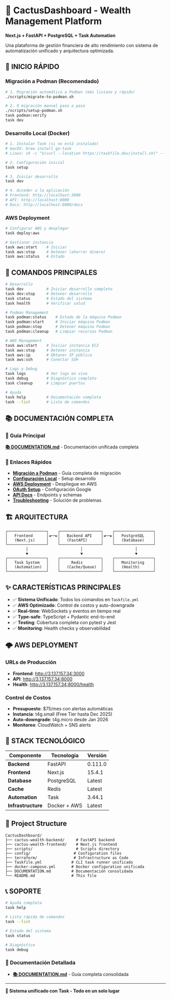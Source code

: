 # 🌵 CactusDashboard - Wealth Management Platform

**Next.js + FastAPI + PostgreSQL + Task Automation**

Una plataforma de gestión financiera de alto rendimiento con sistema de automatización unificado y arquitectura optimizada.

## 🚀 **INICIO RÁPIDO**

### Migración a Podman (Recomendado)
```bash
# 1. Migración automática a Podman (más liviano y rápido)
./scripts/migrate-to-podman.sh

# 2. O migración manual paso a paso
./scripts/setup-podman.sh
task podman:verify
task dev
```

### Desarrollo Local (Docker)
```bash
# 1. Instalar Task (si no está instalado)
# macOS: brew install go-task
# Linux: sh -c "$(curl --location https://taskfile.dev/install.sh)" -- -d -b ~/.local/bin

# 2. Configuración inicial
task setup

# 3. Iniciar desarrollo
task dev

# 4. Acceder a la aplicación
# Frontend: http://localhost:3000
# API: http://localhost:8000
# Docs: http://localhost:8000/docs
```

### AWS Deployment
```bash
# Configurar AWS y desplegar
task deploy:aws

# Gestionar instancia
task aws:start    # Iniciar
task aws:stop     # Detener (ahorrar dinero)
task aws:status   # Estado
```

## 🎯 **COMANDOS PRINCIPALES**

```bash
# Desarrollo
task dev          # Iniciar desarrollo completo
task dev:stop     # Detener desarrollo
task status       # Estado del sistema
task health       # Verificar salud

# Podman Management
task podman:status    # Estado de la máquina Podman
task podman:start     # Iniciar máquina Podman
task podman:stop      # Detener máquina Podman
task podman:cleanup   # Limpiar recursos Podman

# AWS Management
task aws:start    # Iniciar instancia EC2
task aws:stop     # Detener instancia
task aws:ip       # Obtener IP pública
task aws:ssh      # Conectar SSH

# Logs y Debug
task logs         # Ver logs en vivo
task debug        # Diagnóstico completo
task cleanup      # Limpiar puertos

# Ayuda
task help         # Documentación completa
task --list       # Lista de comandos
```

## 📚 **DOCUMENTACIÓN COMPLETA**

### 📖 Guía Principal
**[📚 DOCUMENTATION.md](DOCUMENTATION.md)** - Documentación unificada completa

### 🔗 Enlaces Rápidos
- **[Migración a Podman](PODMAN_MIGRATION.md)** - Guía completa de migración
- **[Configuración Local](DOCUMENTATION.md#configuración-local)** - Setup desarrollo
- **[AWS Deployment](DOCUMENTATION.md#despliegue-aws)** - Despliegue en AWS  
- **[OAuth Setup](DOCUMENTATION.md#autenticación)** - Configuración Google
- **[API Docs](DOCUMENTATION.md#api-y-desarrollo)** - Endpoints y schemas
- **[Troubleshooting](DOCUMENTATION.md#docker-y-troubleshooting)** - Solución de problemas

## 🏗️ **ARQUITECTURA**

```
┌─────────────────┐    ┌──────────────────┐    ┌─────────────────┐
│   Frontend      │◄──►│   Backend API    │◄──►│   PostgreSQL    │
│   (Next.js)     │    │   (FastAPI)      │    │   (Database)    │
└─────────────────┘    └──────────────────┘    └─────────────────┘
         │                       │                       │
         ▼                       ▼                       ▼
┌─────────────────┐    ┌──────────────────┐    ┌─────────────────┐
│   Task System   │    │     Redis        │    │   Monitoring    │
│   (Automation)  │    │   (Cache/Queue)  │    │   (Health)      │
└─────────────────┘    └──────────────────┘    └─────────────────┘
```

## ✨ **CARACTERÍSTICAS PRINCIPALES**

- ✅ **Sistema Unificado**: Todos los comandos en `Taskfile.yml`
- ✅ **AWS Optimizado**: Control de costos y auto-downgrade
- ✅ **Real-time**: WebSockets y eventos en tiempo real
- ✅ **Type-safe**: TypeScript + Pydantic end-to-end
- ✅ **Testing**: Cobertura completa con pytest y Jest
- ✅ **Monitoring**: Health checks y observabilidad

## 🌩️ **AWS DEPLOYMENT**

### URLs de Producción
- **Frontend**: http://3.137.157.34:3000
- **API**: http://3.137.157.34:8000
- **Health**: http://3.137.157.34:8000/health

### Control de Costos
- **Presupuesto**: $75/mes con alertas automáticas
- **Instancia**: t4g.small (Free Tier hasta Dec 2025)
- **Auto-downgrade**: t4g.micro desde Jan 2026
- **Monitoreo**: CloudWatch + SNS alerts

## 🔧 **STACK TECNOLÓGICO**

| Componente | Tecnología | Versión |
|------------|------------|---------|
| **Backend** | FastAPI | 0.111.0 |
| **Frontend** | Next.js | 15.4.1 |
| **Database** | PostgreSQL | Latest |
| **Cache** | Redis | Latest |
| **Automation** | Task | 3.44.1 |
| **Infrastructure** | Docker + AWS | Latest |

## 📁 **Project Structure**

```
CactusDashboard/
├── cactus-wealth-backend/     # FastAPI backend
├── cactus-wealth-frontend/    # Next.js frontend
├── scripts/                   # Scripts directory
├── config/                   # Configuration files
├── terraform/                # Infrastructure as Code
├── Taskfile.yml             # CLI task runner unificado
├── docker-compose.yml       # Docker configuration unificada
├── DOCUMENTATION.md         # Documentación consolidada
└── README.md                # This file
```

## 📞 **SOPORTE**

```bash
# Ayuda completa
task help

# Lista rápida de comandos  
task --list

# Estado del sistema
task status

# Diagnóstico
task debug
```

### 📖 Documentación Detallada
- **[📚 DOCUMENTATION.md](DOCUMENTATION.md)** - Guía completa consolidada

---

**🎯 Sistema unificado con Task - Todo en un solo lugar**